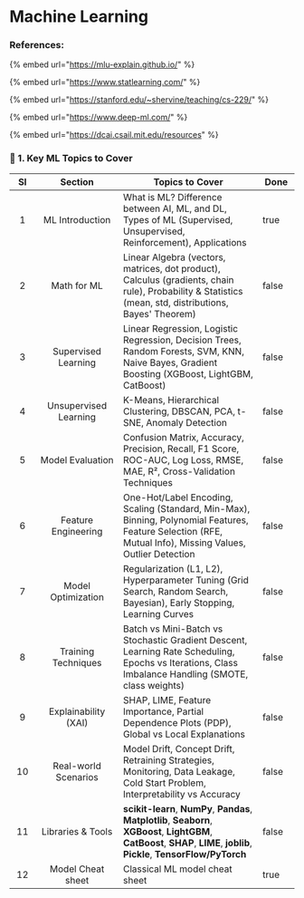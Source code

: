 # Machine Learning

### References:

{% embed url="https://mlu-explain.github.io/" %}

{% embed url="https://www.statlearning.com/" %}

{% embed url="https://stanford.edu/~shervine/teaching/cs-229/" %}

{% embed url="https://www.deep-ml.com/" %}

{% embed url="https://dcai.csail.mit.edu/resources" %}

### **📌 1. Key ML Topics to Cover**

<table><thead><tr><th width="48.37823486328125" align="center">SI</th><th width="185.0369873046875" align="center">Section</th><th width="371.82672119140625" valign="middle">Topics to Cover</th><th width="64.334228515625" data-type="checkbox">Done</th></tr></thead><tbody><tr><td align="center">1</td><td align="center">ML Introduction</td><td valign="middle">What is ML? Difference between AI, ML, and DL, Types of ML (Supervised, Unsupervised, Reinforcement), Applications</td><td>true</td></tr><tr><td align="center">2</td><td align="center">Math for ML</td><td valign="middle">Linear Algebra (vectors, matrices, dot product), Calculus (gradients, chain rule), Probability &#x26; Statistics (mean, std, distributions, Bayes' Theorem)</td><td>false</td></tr><tr><td align="center">3</td><td align="center">Supervised Learning</td><td valign="middle">Linear Regression, Logistic Regression, Decision Trees, Random Forests, SVM, KNN, Naive Bayes, Gradient Boosting (XGBoost, LightGBM, CatBoost)</td><td>false</td></tr><tr><td align="center">4</td><td align="center">Unsupervised Learning</td><td valign="middle">K-Means, Hierarchical Clustering, DBSCAN, PCA, t-SNE, Anomaly Detection</td><td>false</td></tr><tr><td align="center">5</td><td align="center">Model Evaluation</td><td valign="middle">Confusion Matrix, Accuracy, Precision, Recall, F1 Score, ROC-AUC, Log Loss, RMSE, MAE, R², Cross-Validation Techniques</td><td>false</td></tr><tr><td align="center">6</td><td align="center">Feature Engineering</td><td valign="middle">One-Hot/Label Encoding, Scaling (Standard, Min-Max), Binning, Polynomial Features, Feature Selection (RFE, Mutual Info), Missing Values, Outlier Detection</td><td>false</td></tr><tr><td align="center">7</td><td align="center">Model Optimization</td><td valign="middle">Regularization (L1, L2), Hyperparameter Tuning (Grid Search, Random Search, Bayesian), Early Stopping, Learning Curves</td><td>false</td></tr><tr><td align="center">8</td><td align="center">Training Techniques</td><td valign="middle">Batch vs Mini-Batch vs Stochastic Gradient Descent, Learning Rate Scheduling, Epochs vs Iterations, Class Imbalance Handling (SMOTE, class weights)</td><td>false</td></tr><tr><td align="center">9</td><td align="center">Explainability (XAI)</td><td valign="middle">SHAP, LIME, Feature Importance, Partial Dependence Plots (PDP), Global vs Local Explanations</td><td>false</td></tr><tr><td align="center">10</td><td align="center">Real-world Scenarios</td><td valign="middle">Model Drift, Concept Drift, Retraining Strategies, Monitoring, Data Leakage, Cold Start Problem, Interpretability vs Accuracy</td><td>false</td></tr><tr><td align="center">11</td><td align="center">Libraries &#x26; Tools</td><td valign="middle"><strong>scikit-learn</strong>, <strong>NumPy</strong>, <strong>Pandas</strong>, <strong>Matplotlib</strong>, <strong>Seaborn</strong>, <strong>XGBoost</strong>, <strong>LightGBM</strong>, <strong>CatBoost</strong>, <strong>SHAP</strong>, <strong>LIME</strong>, <strong>joblib</strong>, <strong>Pickle</strong>, <strong>TensorFlow/PyTorch</strong></td><td>false</td></tr><tr><td align="center">12</td><td align="center">Model Cheat sheet</td><td valign="middle">Classical ML model cheat sheet</td><td>true</td></tr></tbody></table>


